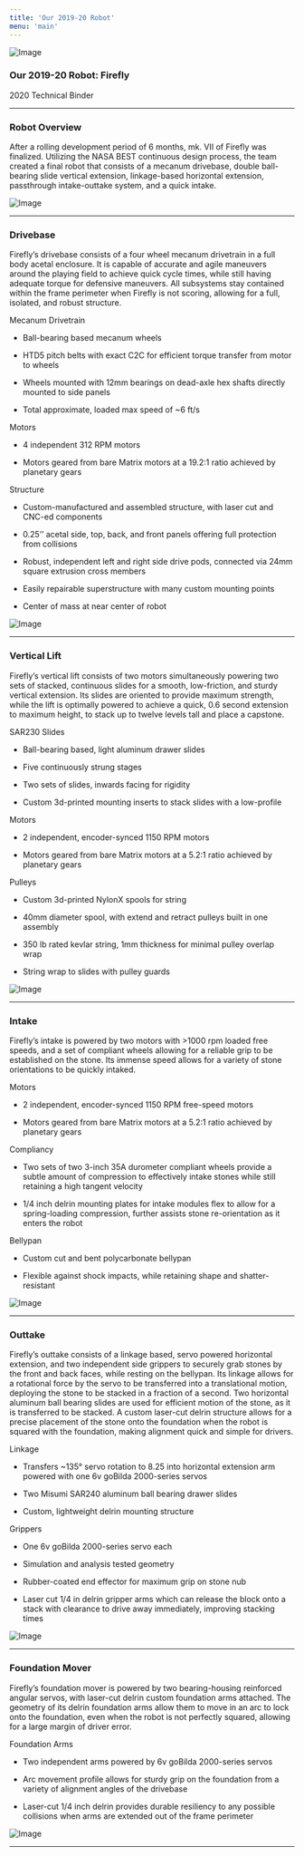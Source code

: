 ```yaml
---
title: 'Our 2019-20 Robot'
menu: 'main'
---
```


![Image](https://lh3.googleusercontent.com/pw/ACtC-3eUXRztrRcnlDXtHT9_a2V1gGKIrshHlUjx2HKa7qzvVUl0v9gvDs2RLlP37dGJUemRSDUX9ZMXVzdjirL1Q6dJ5KQr0l7DgcLWz4UjbF6ECg286qZGyiHy5u9ESxQLqeqX33zWzby13iAagOpWKfns=w512-h384-no?authuser=1)

### Our 2019-20 Robot: Firefly 
2020 Technical Binder 
____________

### Robot Overview

After a rolling development period of 6 months, mk. VII of Firefly was finalized. Utilizing the NASA BEST continuous design process, the team created a final robot that consists of a mecanum drivebase, double ball-bearing slide vertical extension, linkage-based horizontal extension, passthrough intake-outtake system, and a quick intake.

![Image](https://lh3.googleusercontent.com/pw/ACtC-3fBy4GRSNzB_Ms32Ir0oKTS9ElfnTvWIjTtaUo4Uy_qSTOuEiIg8R5RGM473hFZW6GWAyboYc2vVfSbBkLXBFSRn4ndyAynqWr_RYypsxNv_KcNk-rHyn10WTmP4E9KnYSNrXwUcv29WXq_sN66J9ry=w512-h384-no?authuser=1)

____________

### Drivebase

Firefly’s drivebase consists of a four wheel mecanum drivetrain in a full body acetal enclosure. It is capable of accurate and agile maneuvers around the playing field to achieve quick cycle times, while still having adequate torque for defensive maneuvers. All subsystems stay contained within the frame perimeter when Firefly is not scoring, allowing for a full, isolated, and robust structure.

Mecanum Drivetrain

- Ball-bearing based mecanum wheels

- HTD5 pitch belts with exact C2C for efficient torque transfer from motor to wheels

- Wheels mounted with 12mm bearings on dead-axle hex shafts directly mounted to side panels

- Total approximate, loaded max speed of ~6 ft/s

Motors

- 4 independent 312 RPM motors

- Motors geared from bare Matrix motors at a 19.2:1 ratio achieved by planetary gears

Structure

- Custom-manufactured and assembled structure, with laser cut and CNC-ed components

- 0.25’’ acetal side, top, back, and front panels offering full protection from collisions

- Robust, independent left and right side drive pods, connected via 24mm square extrusion cross members

- Easily repairable superstructure with many custom mounting points

- Center of mass at near center of robot
 

![Image](https://lh3.googleusercontent.com/pw/ACtC-3ci3feWzFbmg1Y5qSCozk7jwy301dupLznwbBrFFriDq6tixeAdgcMHGMdvSqrSd6-8FJ6XMge26-6p7lif-aRktcZCx4mj9IPG5gEyBrjs7XLluvCozt-yJtDaxoB0z5ZRszmd4nu0DhWMueFn1xBm=w1238-h912-no?authuser=1)
____________

### Vertical Lift 

Firefly’s vertical lift consists of two motors simultaneously powering two sets of stacked, continuous slides for a smooth, low-friction, and sturdy vertical extension. Its slides are oriented to provide maximum strength, while the lift is optimally powered to achieve a quick, 0.6 second extension to maximum height, to stack up to twelve levels tall and place a capstone.

SAR230 Slides

- Ball-bearing based, light aluminum drawer slides

- Five continuously strung stages

- Two sets of slides, inwards facing for rigidity

- Custom 3d-printed mounting inserts to stack slides with a low-profile

Motors

- 2 independent, encoder-synced 1150 RPM motors

- Motors geared from bare Matrix motors at a 5.2:1 ratio achieved by planetary gears

Pulleys

- Custom 3d-printed NylonX spools for string

- 40mm diameter spool, with extend and retract pulleys built in one assembly

- 350 lb rated kevlar string, 1mm thickness for minimal pulley overlap wrap

- String wrap to slides with pulley guards


![Image](https://lh3.googleusercontent.com/pw/ACtC-3eGdkRXkdACefYMSjEAY2j9gdfkU6VxOaBYRQU9UgdvwR-rQ8SHQJwQ-SpW9tgEodxW5SNpMhwmOq1AesnP4kKqf0VKEmi9g1JnH7n84V9w17ufbIuEnmYFjFVinIx0pw5uIsZBk2G7qkOufCNcIA3q=w1388-h912-no?authuser=1)
____________

### Intake 

Firefly’s intake is powered by two motors with >1000 rpm loaded free speeds, and a set of compliant wheels allowing for a reliable grip to be established on the stone. Its immense speed allows for a variety of stone orientations to be quickly intaked.

Motors

- 2 independent, encoder-synced 1150 RPM free-speed motors

- Motors geared from bare Matrix motors at a 5.2:1 ratio achieved by planetary gears

Compliancy

- Two sets of two 3-inch 35A durometer compliant wheels provide a subtle amount of compression to effectively intake stones while still retaining a high tangent velocity

- 1/4 inch delrin mounting plates for intake modules flex to allow for a spring-loading compression, further assists stone re-orientation as it enters the robot

Bellypan

- Custom cut and bent polycarbonate bellypan

- Flexible against shock impacts, while retaining shape and shatter-resistant 



![Image](https://lh3.googleusercontent.com/pw/ACtC-3dKclUcmjQq92khOQBFLhyuuCYIliWXA1mbB8fJvTqhCyesJlcmKBOQXqT6nqXUwT-E6KE489AMNDRrUtTg_qnFptaj6ncgmGUfMH-eCv9KhPMVUoU4Q19wG2mIpQO-h_T60wtx8ywxOCcKFpeZEWHk=w1392-h912-no?authuser=1)
____________

### Outtake 

Firefly’s outtake consists of a linkage based, servo powered horizontal extension, and two independent side grippers to securely grab stones by the front and back faces, while resting on the bellypan. Its linkage allows for a rotational force by the servo to be transferred into a translational motion, deploying the stone to be stacked in a fraction of a second. Two horizontal aluminum ball bearing slides are used for efficient motion of the stone, as it is transferred to be stacked. A custom laser-cut delrin structure allows for a precise placement of the stone onto the foundation when the robot is squared with the foundation, making alignment quick and simple for drivers.

Linkage

- Transfers ~135° servo rotation to 8.25 into horizontal extension arm powered with one 6v goBilda 2000-series servos

- Two Misumi SAR240 aluminum ball bearing drawer slides

- Custom, lightweight delrin mounting structure

Grippers

- One 6v goBilda 2000-series servo each

- Simulation and analysis tested geometry

- Rubber-coated end effector for maximum grip on stone nub

- Laser cut 1/4 in delrin gripper arms which can release the block onto a stack with clearance to drive away immediately, improving stacking times 




![Image](https://lh3.googleusercontent.com/pw/ACtC-3eQxNt_Er5pNgnUsSIbRw-nI5_6zgwBBew6o0TvSuDQb4veQ3otnEnZ3v6JHp47hcSKO-45K5aizIctXHK08qPuH6E1YrLH4oP3lvsMZgjBNTFDPoEPDrm8P1R5yJcrKEJBau7LZh0schojwGifOtNi=w1216-h912-no?authuser=1)
____________

### Foundation Mover 

Firefly’s foundation mover is powered by two bearing-housing reinforced angular servos, with laser-cut delrin custom foundation arms attached. The geometry of its delrin foundation arms allow them to move in an arc to lock onto the foundation, even when the robot is not perfectly squared, allowing for a large margin of driver error.

Foundation Arms

- Two independent arms powered by 6v goBilda 2000-series servos

- Arc movement profile allows for sturdy grip on the foundation from a variety of alignment angles of the drivebase

- Laser-cut 1/4 inch delrin provides durable resiliency to any possible collisions when arms are extended out of the frame perimeter




![Image](https://lh3.googleusercontent.com/pw/ACtC-3cPLve1s4SGyHIac-mupLAuwDGleeHlDCQhjg6stUfv4mPTrWqDRREtyYTKPVpOroktrAsl1P8pOwiC4gyAUhAMBczoS22rUEe_n5VewTWlpkpV30qBPryM22scumlVInnssKzIEsMhBHXpKwGOu7c0=w1216-h912-no?authuser=1)
____________

